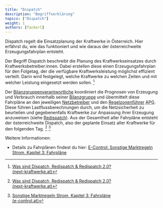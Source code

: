 ```yaml
---
title: "Dispatch"
description: "Begriffserklärung"
topics: ["Dispatch"]
weight: 1
authors: [fackerl]
---
```


Dispatch regelt die Einsatzplanung der Kraftwerke in Österreich. Hier erfährst du, wie das funktioniert und wie daraus der österreichweite Erzeugungsfahrplan entsteht.

<!-- more -->

Der Begriff Dispatch beschreibt die Planung des Kraftwerkseinsatzes durch Kraftwerksbetreiber:innen. Dabei erstellen diese einen Erzeugungsfahrplan für den Folgetag, der die verfügbare Kraftwerksleistung möglichst effizient verteilt. Darin wird festgelegt, welche Kraftwerke zu welchen Zeiten und mit welcher Leistung eingesetzt werden sollen. [^1]

Der [Bilanzgruppenverantwortliche](/wissen/akteure/) koordiniert die Prognosen von Erzeugung und Verbrauch innerhalb seiner [Bilanzgruppe](/wissen/bilanzgruppen/) und übermittelt diese Fahrpläne an den jeweiligen [Netzbetreiber]((/wissen/akteure/)) und den [Regelzonenführer](/wissen/akteure/) <abbr title="Austrian Power Grid">APG</abbr>. Diese führen Lastflussberechnungen durch, um die Netzsicherheit zu beurteilen und gegebenenfalls Kraftwerke zur Anpassung ihrer Erzeugung anzuweisen (siehe [Redispatch](/wissen/redispatch/)). Aus der Gesamtheit aller Fahrpläne entsteht der österreichweite Dispatch, also der geplante Einsatz aller Kraftwerke für den folgenden Tag. [^1] [^2]

Weitere Informationen:

- Details zu Fahrplänen findest du hier: [E-Control: Sonstige Marktregeln Strom, Kapitel 3: Fahrpläne](https://www.e-control.at/documents/1785851/1811582/SoMa_3_V6-3_VEROEFFENTLICHUNG.pdf/42486b9a-04b1-cd76-91c5-12706a09a907)

[^1]:[Was sind Dispatch, Redispatch & Redispatch 2.0?<br>(next-kraftwerke.at)](https://www.next-kraftwerke.at/wissen/dispatch-redispatch)
[^2]:[Sonstige Marktregeln Strom, Kapitel 3: Fahrpläne<br>(e-control.at)](https://www.e-control.at/documents/1785851/1811582/SoMa_3_V6-3_VEROEFFENTLICHUNG.pdf/42486b9a-04b1-cd76-91c5-12706a09a907)
